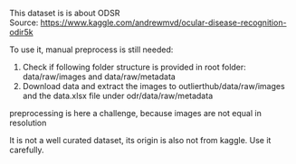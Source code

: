 This dataset is is about ODSR <br>Source: https://www.kaggle.com/andrewmvd/ocular-disease-recognition-odir5k

To use it, manual preprocess is still needed:

1) Check if following folder structure is provided in root folder: data/raw/images and data/raw/metadata
2) Download data and extract the images to outlierthub/data/raw/images and the data.xlsx file under odr/data/raw/metadata


preprocessing is here a challenge, because images are not equal in resolution

It is not a well curated dataset, its origin is also not from kaggle. Use it carefully.